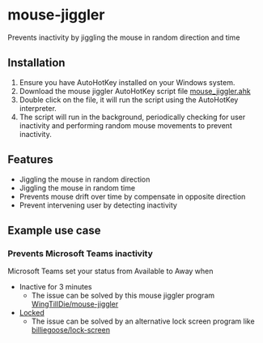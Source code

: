 # mouse-jiggler
Prevents inactivity by jiggling the mouse in random direction and time

## Installation
1. Ensure you have AutoHotKey installed on your Windows system.
2. Download the mouse jiggler AutoHotKey script file [mouse_jiggler.ahk](mouse_jiggler.ahk)
3. Double click on the file, it will run the script using the AutoHotKey interpreter.
4. The script will run in the background, periodically checking for user inactivity and performing random mouse movements to prevent inactivity.

## Features
* Jiggling the mouse in random direction
* Jiggling the mouse in random time
* Prevents mouse drift over time by compensate in opposite direction
* Prevent intervening user by detecting inactivity

## Example use case
### Prevents Microsoft Teams inactivity
Microsoft Teams set your status from Available to Away when
* Inactive for 3 minutes
    * The issue can be solved by this mouse jiggler program [WingTillDie/mouse-jiggler](https://github.com/WingTillDie/mouse-jiggler)
* [Locked](https://support.microsoft.com/en-gb/office/change-your-status-in-microsoft-teams-ce36ed14-6bc9-4775-a33e-6629ba4ff78e
)
    * The issue can be solved by an alternative lock screen program like [billiegoose/lock-screen](https://github.com/billiegoose/lock-screen)
